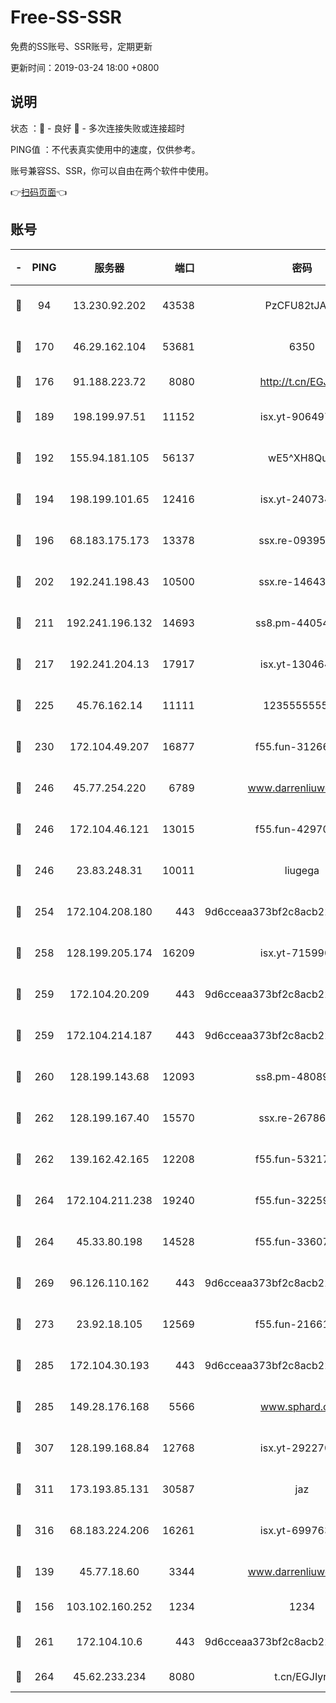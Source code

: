 # Free-SS-SSR

免费的SS账号、SSR账号，定期更新

更新时间：2019-03-24 18:00 +0800

## 说明

状态     ：🙂 - 良好 🙁 - 多次连接失败或连接超时

PING值   ：不代表真实使用中的速度，仅供参考。

账号兼容SS、SSR，你可以自由在两个软件中使用。

👉[扫码页面](https://liesauer.github.io/Free-SS-SSR/)👈

## 账号

|-|PING|服务器|端口|密码|加密方式|区域|
|:----:|:----:|:-----:|-----:|:----:|:----:|:----:|
|🙂|94|13.230.92.202|43538|PzCFU82tJAdZ|aes-256-cfb|JP|
|🙂|170|46.29.162.104|53681|6350|aes-128-ctr|RU|
|🙂|176|91.188.223.72|8080|http://t.cn/EGJIyrl|rc4-md5|RU|
|🙂|189|198.199.97.51|11152|isx.yt-90649731|aes-256-cfb|US|
|🙂|192|155.94.181.105|56137|wE5^XH8Quw|aes-256-cfb|US|
|🙂|194|198.199.101.65|12416|isx.yt-24073404|aes-256-cfb|US|
|🙂|196|68.183.175.173|13378|ssx.re-09395375|aes-256-cfb|US|
|🙂|202|192.241.198.43|10500|ssx.re-14643912|aes-256-cfb|US|
|🙂|211|192.241.196.132|14693|ss8.pm-44054709|aes-256-cfb|US|
|🙂|217|192.241.204.13|17917|isx.yt-13046468|aes-256-cfb|US|
|🙂|225|45.76.162.14|11111|123555555555|aes-256-cfb|SG|
|🙂|230|172.104.49.207|16877|f55.fun-31266593|aes-256-cfb|SG|
|🙂|246|45.77.254.220|6789|www.darrenliuwei.com|aes-256-cfb|SG|
|🙂|246|172.104.46.121|13015|f55.fun-42970709|aes-256-cfb|SG|
|🙂|246|23.83.248.31|10011|liugega|aes-256-cfb|US|
|🙂|254|172.104.208.180|443|9d6cceaa373bf2c8acb22e60b6a58be6|aes-256-cfb|US|
|🙂|258|128.199.205.174|16209|isx.yt-71599058|aes-256-cfb|SG|
|🙂|259|172.104.20.209|443|9d6cceaa373bf2c8acb22e60b6a58be6|aes-256-cfb|US|
|🙂|259|172.104.214.187|443|9d6cceaa373bf2c8acb22e60b6a58be6|aes-256-cfb|US|
|🙂|260|128.199.143.68|12093|ss8.pm-48089265|aes-256-cfb|SG|
|🙂|262|128.199.167.40|15570|ssx.re-26786415|aes-256-cfb|SG|
|🙂|262|139.162.42.165|12208|f55.fun-53217838|aes-256-cfb|SG|
|🙂|264|172.104.211.238|19240|f55.fun-32259946|aes-256-cfb|US|
|🙂|264|45.33.80.198|14528|f55.fun-33607716|aes-256-cfb|US|
|🙂|269|96.126.110.162|443|9d6cceaa373bf2c8acb22e60b6a58be6|aes-256-cfb|US|
|🙂|273|23.92.18.105|12569|f55.fun-21661616|aes-256-cfb|US|
|🙂|285|172.104.30.193|443|9d6cceaa373bf2c8acb22e60b6a58be6|aes-256-cfb|US|
|🙂|285|149.28.176.168|5566|www.sphard.com|aes-256-cfb|AU|
|🙂|307|128.199.168.84|12768|isx.yt-29227079|aes-256-cfb|SG|
|🙂|311|173.193.85.131|30587|jaz|aes-256-cfb|US|
|🙂|316|68.183.224.206|16261|isx.yt-69976320|aes-256-cfb|SG|
|🙂|139|45.77.18.60|3344|www.darrenliuwei.com|aes-256-cfb|JP|
|🙂|156|103.102.160.252|1234|1234|rc4-md5|JP|
|🙂|261|172.104.10.6|443|9d6cceaa373bf2c8acb22e60b6a58be6|aes-256-cfb|US|
|🙂|264|45.62.233.234|8080|t.cn/EGJIyrl|rc4-md5|CA|
